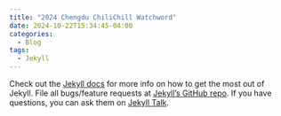 ```yaml
---
title: "2024 Chengdu ChiliChill Watchword"
date: 2024-10-22T15:34:45-04:00
categories:
  - Blog
tags:
  - Jekyll
---
```



Check out the [Jekyll docs][jekyll-docs] for more info on how to get the most out of Jekyll. File all bugs/feature requests at [Jekyll’s GitHub repo][jekyll-gh]. If you have questions, you can ask them on [Jekyll Talk][jekyll-talk].

[jekyll-docs]: https://jekyllrb.com/docs/home
[jekyll-gh]:   https://github.com/jekyll/jekyll
[jekyll-talk]: https://talk.jekyllrb.com/
